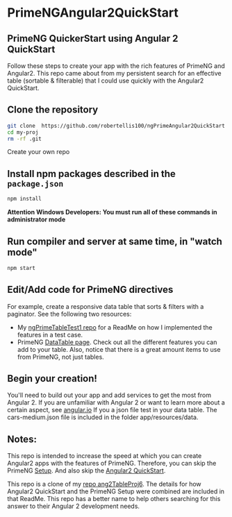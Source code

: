 # PrimeNGAngular2QuickStart
## PrimeNG QuickerStart using Angular 2 QuickStart
Follow these steps to create your app with the rich features of PrimeNG and Angular2. 
This repo came about from my persistent search for an effective table (sortable & filterable) that I could use quickly with the Angular2 QuickStart.

## Clone the repository
```bash
git clone  https://github.com/robertellis100/ngPrimeAngular2QuickStart  my-proj
cd my-proj
rm -rf .git
```
  Create your own repo

## Install npm packages described in the `package.json`
```bash
npm install
```
**Attention Windows Developers:  You must run all of these commands in administrator mode**

## Run compiler and server at same time, in "watch mode"
```bash
npm start
```
## Edit/Add code for PrimeNG directives
 For example, create a responsive data table that sorts & filters with a paginator.
 See the following two resources:
   - My [ngPrimeTableTest1 repo](https://github.com/robertellis100/ngPrimeTableTest1) for a ReadMe on how I implemented the features in a test case.
   - PrimeNG [DataTable page](http://www.primefaces.org/primeng/#/datatable). Check out all the different features you can add to your table.
 Also, notice that there is a great amount items to use from PrimeNG, not just tables.
 
## Begin your creation!
 You'll need to build out your app and add services to get the most from Angular 2. If you are unfamiliar with Angular 2 or want to learn more about a certain aspect, see [angular.io](https://angular.io/)
 If you a json file test in your data table. The cars-medium.json file is included in the folder app/resources/data. 

## Notes:
This repo is intended to increase the speed at which you can create Angular2 apps with the features of PrimeNG. 
Therefore, you can skip the PrimeNG [Setup](http://www.primefaces.org/primeng/#/setup).
And also skip the [Angular2 QuickStart](https://github.com/angular/quickstart/blob/master/README.md).

This repo is a clone of my [repo ang2TableProj6](https://github.com/robertellis100/ang2TableProj6). 
The details for how Angular2 QuickStart and the PrimeNG Setup were combined are included in that ReadMe.
This repo has a better name to help others searching for this answer to their Angular 2 development needs.
